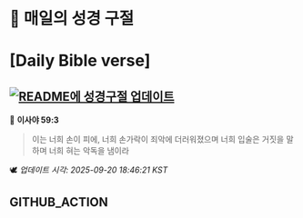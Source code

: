 # 🙏 매일의 성경 구절
# [Daily Bible verse]
## [![README에 성경구절 업데이트](https://github.com/DONGSUKA/first_test/actions/workflows/update-readme-bible.yml/badge.svg)](https://github.com/DONGSUKA/first_test/actions/workflows/update-readme-bible.yml)
<!-- START_BIBLE_VERSE -->
📖 **이사야 59:3**
> 이는 너희 손이 피에, 너희 손가락이 죄악에 더러워졌으며 너희 입술은 거짓을 말하며 너희 혀는 악독을 냄이라

🕊️ _업데이트 시각: 2025-09-20 18:46:21 KST_
  <!-- END_BIBLE_VERSE -->
## GITHUB_ACTION
